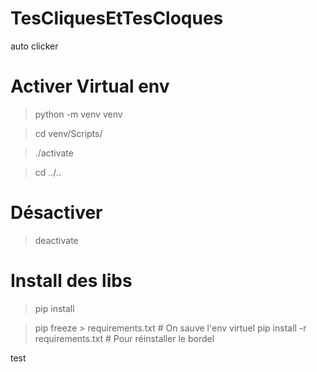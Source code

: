 # TesCliquesEtTesCloques
auto clicker

# Activer Virtual env

> python -m venv venv

> cd venv/Scripts/

> ./activate

> cd ../..

# Désactiver

> deactivate


# Install des libs

> pip install <lib>

> pip freeze > requirements.txt         # On sauve l'env virtuel
> pip install -r requirements.txt       # Pour réinstaller le bordel

test
